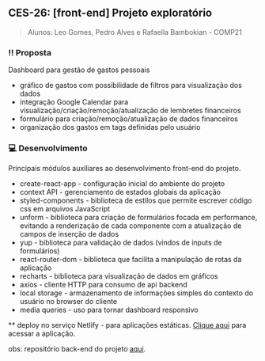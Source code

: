 ## **CES-26: [front-end] Projeto exploratório**
> Alunos: 
> Leo Gomes, Pedro Alves e Rafaella Bambokian - COMP21

### :bangbang: Proposta
Dashboard para gestão de gastos pessoais
- gráfico de gastos com possibilidade de filtros para visualização dos dados
- integração Google Calendar para visualização/criação/remoção/atualização de lembretes financeiros
- formulário para criação/remoção/atualização de dados financeiros
- organização dos gastos em tags definidas pelo usuário

### :computer: Desenvolvimento
Principais módulos auxiliares ao desenvolvimento front-end do projeto.
- create-react-app - configuração inicial do ambiente do projeto
- context API - gerenciamento de estados globais da aplicação
- styled-components - biblioteca de estilos que permite escrever código css em arquivos JavaScript
- unform - biblioteca para criação de formulários focada em performance, evitando a renderização de cada componente com a atualização de campos de inserção de dados
- yup - biblioteca para validação de dados (vindos de inputs de formulários)
- react-router-dom - biblioteca que facilita a manipulação de rotas da aplicação
- recharts - biblioteca para visualização de dados em gráficos
- axios - cliente HTTP para consumo de api backend
- local storage - armazenamento de informações simples do contexto do usuário no browser do cliente
- media queries - uso para tornar dashboard responsivo 

** deploy no serviço Netlify - para aplicações estáticas. [Clique aqui](https://gifted-johnson-2faf1a.netlify.app/) para acessar a aplicação.

obs: repositório back-end do projeto [aqui](https://github.com/alvesouza/financemanagerces26back).

